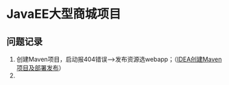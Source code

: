 # JavaEE大型商城项目

## 问题记录
1. 创建Maven项目，启动报404错误——>发布资源选webapp；（[IDEA创建Maven项目及部署发布](https://jingyan.baidu.com/article/4ae03de3e120de3eff9e6b86.html)）
2. 